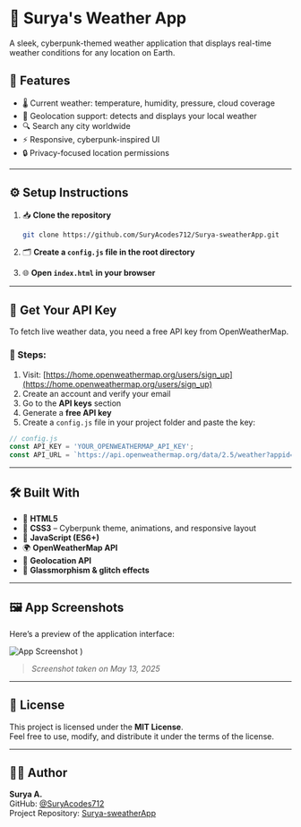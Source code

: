 # 🌆 Surya's Weather App

A sleek, cyberpunk-themed weather application that displays real-time weather conditions for any location on Earth.

## 🌟 Features

- 🌡️ Current weather: temperature, humidity, pressure, cloud coverage  
- 📍 Geolocation support: detects and displays your local weather  
- 🔍 Search any city worldwide  
- ⚡ Responsive, cyberpunk-inspired UI  
- 🔒 Privacy-focused location permissions  

---

## ⚙️ Setup Instructions

1. 📥 **Clone the repository**

    ```bash
    git clone https://github.com/SuryAcodes712/Surya-sweatherApp.git
    ```

2. 🗂️ **Create a `config.js` file in the root directory**

3. 🌐 **Open `index.html` in your browser**

---

## 🔑 Get Your API Key

To fetch live weather data, you need a free API key from OpenWeatherMap.

### 📝 Steps:

1. Visit: [https://home.openweathermap.org/users/sign_up](https://home.openweathermap.org/users/sign_up)  
2. Create an account and verify your email  
3. Go to the **API keys** section  
4. Generate a **free API key**  
5. Create a `config.js` file in your project folder and paste the key:

```javascript
// config.js
const API_KEY = 'YOUR_OPENWEATHERMAP_API_KEY';
const API_URL = `https://api.openweathermap.org/data/2.5/weather?appid=${API_KEY}&units=metric`;
```

---

## 🛠️ Built With

- 🧱 **HTML5**
- 🎨 **CSS3** – Cyberpunk theme, animations, and responsive layout  
- 🧠 **JavaScript (ES6+)**
- 🌍 **OpenWeatherMap API**
- 📡 **Geolocation API**
- 🧊 **Glassmorphism & glitch effects**

---

## 🖼️ App Screenshots

Here’s a preview of the application interface:

![App Screenshot](https://github.com/user-attachments/assets/afd6fea3-7487-48eb-995b-1b8246dea466)
)

> _Screenshot taken on May 13, 2025_

---

## 📄 License

This project is licensed under the **MIT License**.  
Feel free to use, modify, and distribute it under the terms of the license.

---

## 🙋‍♂️ Author

**Surya A.**  
GitHub: [@SuryAcodes712](https://github.com/SuryAcodes712)  
Project Repository: [Surya-sweatherApp](https://github.com/SuryAcodes712/Surya-sweatherApp)
